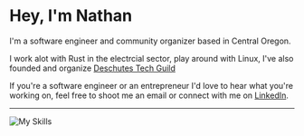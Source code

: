 # Hey, I'm Nathan
  
 I'm a software engineer and community organizer based in Central Oregon.

 I work alot with Rust in the electrcial sector, play around with Linux, I've also founded and organize [Deschutes Tech Guild](https://www.meetup.com/deschutes-tech-guild/)

 If you're a software engineer or an entrepreneur I'd love to hear what you're working on, feel free to shoot me an email or connect with me on [LinkedIn](https://www.linkedin.com/in/nslee333/).
 
---

![My Skills](https://skillicons.dev/icons?i=rust,linux,git,aws,docker,postgres,,https://skillicons.dev)

